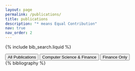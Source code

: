 ```yaml
---
layout: page
permalink: /publications/
title: publications
description: "* means Equal Contribution"
nav: true
nav_order: 2
---
```


<!-- _pages/publications.md -->

<!-- Bibsearch Feature -->

{% include bib_search.liquid %}

<!-- Keyword Filter Buttons -->
<div class="keyword-filter-buttons mb-4">
  <button class="btn btn-sm btn-outline-primary active" data-filter="all">All Publications</button>
  <button class="btn btn-sm btn-outline-primary" data-filter="computer science">Computer Science & Finance</button>
  <button class="btn btn-sm btn-outline-primary" data-filter="finance-only">Finance Only</button>
</div>

<div class="publications" id="all-publications">
  <!-- All Publications (default view) -->
  <div class="publication-group" data-category="all">
    {% bibliography %}
  </div>
  
  <!-- Computer Science & Finance (Interdisciplinary) -->
  <div class="publication-group" data-category="computer science" style="display: none;">
    <h2 class="category">Computer Science & Finance</h2>
    {% bibliography --query @*[keywords ~= computer science] %}
  </div>

  <!-- Finance Only -->
  <div class="publication-group" data-category="finance-only" style="display: none;">
    <h2 class="category">Finance</h2>
    {% bibliography --query @*[keywords ~= finance][keywords !~= computer science] %}
  </div>
</div>

<script>
  document.addEventListener('DOMContentLoaded', function () {
    const filterButtons = document.querySelectorAll('.keyword-filter-buttons button');
    const publicationGroups = document.querySelectorAll('.publication-group');

    filterButtons.forEach((button) => {
      button.addEventListener('click', function () {
        // Remove active class from all buttons
        filterButtons.forEach((btn) => btn.classList.remove('active'));
        // Add active class to clicked button
        this.classList.add('active');

        const filter = this.getAttribute('data-filter');

        // Hide all groups first
        publicationGroups.forEach((group) => {
          group.style.display = 'none';
        });

        // Show the selected group
        if (filter === 'all') {
          document.querySelector('[data-category="all"]').style.display = 'block';
        } else {
          document.querySelector(`[data-category="${filter}"]`).style.display = 'block';
        }
      });
    });
  });
</script>
